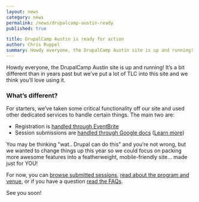 ```yaml
---
layout: news
category: news
permalink: /news/drupalcamp-austin-ready
published: true

title: DrupalCamp Austin is ready for action
author: Chris Ruppel
summary: Howdy everyone, the DrupalCamp Austin site is up and running! It’s a bit different than in years past but we’ve put a lot of TLC into this site and we think you’ll love using it.
---
```


Howdy everyone, the DrupalCamp Austin site is up and running! It’s a bit different than in years past but we’ve put a lot of TLC into this site and we think you’ll love using it.

### What’s different?

For starters, we’ve taken some critical functionality off our site and used other dedicated services to handle certain things. The main two are:

* Registration is [handled through EventBrite](http://drupalcampaustin.eventbrite.com/)
* Session submissions are [handled through Google docs](http://bit.ly/drupalatx-speak) ([Learn more](/sessions))

You may be thinking "wat.. Drupal can do this" and you’re not wrong, but we wanted to change things up this year so we could focus on packing more awesome features into a featherweight, mobile-friendly site... made just for YOU!

For now, you can [browse submitted sessions](/sessions), [read about the program and venue](/about), or if you have a question [read the FAQs](/faq).

See you soon!

